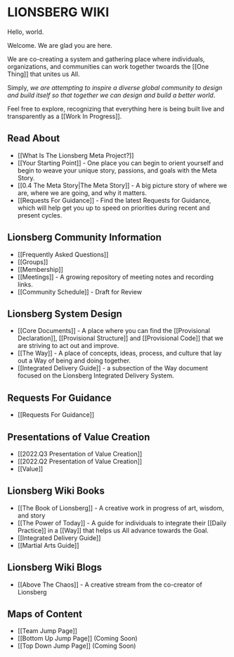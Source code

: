 # LIONSBERG WIKI

Hello, world.

Welcome. We are glad you are here. 

We are co-creating a system and gathering place where individuals, organizations, and communities can work together twoards the [[One Thing]] that unites us All. 

Simply, _we are attempting to inspire a diverse global community to design and build itself so that together we can design and build a better world_. 

Feel free to explore, recognizing that everything here is being built live and transparently as a [[Work In Progress]]. 

## Read About 
- [[What Is The Lionsberg Meta Project?]]  
- [[Your Starting Point]] - One place you can begin to orient yourself and begin to weave your unique story, passions, and goals with the Meta Story. 
- [[0.4 The Meta Story|The Meta Story]] - A big picture story of where we are, where we are going, and why it matters.
- [[Requests For Guidance]] - Find the latest Requests for Guidance, which will help get you up to speed on priorities during recent and present cycles.

## Lionsberg Community Information
- [[Frequently Asked Questions]]  
- [[Groups]]  
- [[Membership]]  
- [[Meetings]] - A growing repository of meeting notes and recording links. 
- [[Community Schedule]] - Draft for Review 

## Lionsberg System Design
- [[Core Documents]] - A place where you can find the [[Provisional Declaration]], [[Provisional Structure]] and [[Provisional Code]] that we are striving to act out and improve. 
- [[The Way]] - A place of concepts, ideas, process, and culture that lay out a Way of being and doing together. 
- [[Integrated Delivery Guide]] - a subsection of the Way document focused on the Lionsberg Integrated Delivery System. 

## Requests For Guidance
- [[Requests For Guidance]]

## Presentations of Value Creation 

- [[2022.Q3 Presentation of Value Creation]]  
- [[2022.Q2 Presentation of Value Creation]]  
- [[Value]]  

## Lionsberg Wiki Books
- [[The Book of Lionsberg]] - A creative work in progress of art, wisdom, and story
- [[The Power of Today]] - A guide for individuals to integrate their [[Daily Practice]] in a [[Way]] that helps us All advance towards the Goal. 
- [[Integrated Delivery Guide]]  
- [[Martial Arts Guide]]  

## Lionsberg  Wiki Blogs
- [[Above The Chaos]] - A creative stream from the co-creator of Lionsberg

## Maps of Content
- [[Team Jump Page]]  
- [[Bottom Up Jump Page]]  (Coming Soon)
- [[Top Down Jump Page]]  (Coming Soon)



